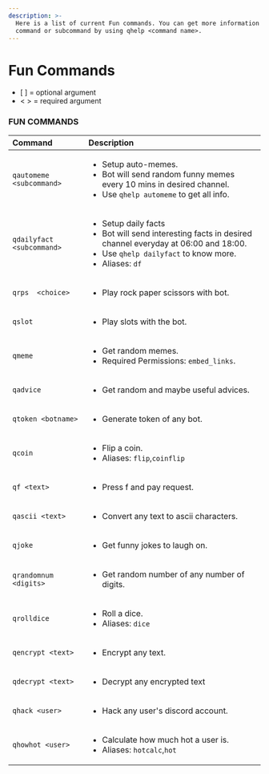 ```yaml
---
description: >-
  Here is a list of current Fun commands. You can get more information about a
  command or subcommand by using qhelp <command name>.
---
```


# Fun Commands

* \[ \] = optional argument
* &lt; &gt; = required argument

### FUN COMMANDS

<table>
  <thead>
    <tr>
      <th style="text-align:left">Command</th>
      <th style="text-align:left">Description</th>
    </tr>
  </thead>
  <tbody>
    <tr>
      <td style="text-align:left"><code>qautomeme &lt;subcommand&gt;</code>
      </td>
      <td style="text-align:left">
        <ul>
          <li>Setup auto-memes.</li>
          <li>Bot will send random funny memes every 10 mins in desired channel.</li>
          <li>Use <code>qhelp automeme</code> to get all info.</li>
        </ul>
      </td>
    </tr>
    <tr>
      <td style="text-align:left"><code>qdailyfact &lt;subcommand&gt;</code>
      </td>
      <td style="text-align:left">
        <ul>
          <li>Setup daily facts</li>
          <li>Bot will send interesting facts in desired channel everyday at 06:00 and
            18:00.</li>
          <li>Use <code>qhelp dailyfact</code> to know more.</li>
          <li>Aliases: <code>df</code>
          </li>
        </ul>
      </td>
    </tr>
    <tr>
      <td style="text-align:left"><code>qrps  &lt;choice&gt;</code>
      </td>
      <td style="text-align:left">
        <ul>
          <li>Play rock paper scissors with bot.</li>
        </ul>
      </td>
    </tr>
    <tr>
      <td style="text-align:left"><code>qslot</code>
      </td>
      <td style="text-align:left">
        <ul>
          <li>Play slots with the bot.</li>
        </ul>
      </td>
    </tr>
    <tr>
      <td style="text-align:left"><code>qmeme</code>
      </td>
      <td style="text-align:left">
        <ul>
          <li>Get random memes.</li>
          <li>Required Permissions: <code>embed_links</code>.</li>
        </ul>
      </td>
    </tr>
    <tr>
      <td style="text-align:left"><code>qadvice</code>
      </td>
      <td style="text-align:left">
        <ul>
          <li>Get random and maybe useful advices.</li>
        </ul>
      </td>
    </tr>
    <tr>
      <td style="text-align:left"><code>qtoken &lt;botname&gt;</code>
      </td>
      <td style="text-align:left">
        <ul>
          <li>Generate token of any bot.</li>
        </ul>
      </td>
    </tr>
    <tr>
      <td style="text-align:left"><code>qcoin</code>
      </td>
      <td style="text-align:left">
        <ul>
          <li>Flip a coin.</li>
          <li>Aliases: <code>flip</code>,<code>coinflip</code>
          </li>
        </ul>
      </td>
    </tr>
    <tr>
      <td style="text-align:left"><code>qf &lt;text&gt;</code>
      </td>
      <td style="text-align:left">
        <ul>
          <li>Press f and pay request.</li>
        </ul>
      </td>
    </tr>
    <tr>
      <td style="text-align:left"><code>qascii &lt;text&gt;</code>
      </td>
      <td style="text-align:left">
        <ul>
          <li>Convert any text to ascii characters.</li>
        </ul>
      </td>
    </tr>
    <tr>
      <td style="text-align:left"><code>qjoke</code>
      </td>
      <td style="text-align:left">
        <ul>
          <li>Get funny jokes to laugh on.</li>
        </ul>
      </td>
    </tr>
    <tr>
      <td style="text-align:left"><code>qrandomnum &lt;digits&gt;</code>
      </td>
      <td style="text-align:left">
        <ul>
          <li>Get random number of any number of digits.</li>
        </ul>
      </td>
    </tr>
    <tr>
      <td style="text-align:left"><code>qrolldice</code>
      </td>
      <td style="text-align:left">
        <ul>
          <li>Roll a dice.</li>
          <li>Aliases: <code>dice</code>
          </li>
        </ul>
      </td>
    </tr>
    <tr>
      <td style="text-align:left"><code>qencrypt &lt;text&gt;</code>
      </td>
      <td style="text-align:left">
        <ul>
          <li>Encrypt any text.</li>
        </ul>
      </td>
    </tr>
    <tr>
      <td style="text-align:left"><code>qdecrypt &lt;text&gt;</code>
      </td>
      <td style="text-align:left">
        <ul>
          <li>Decrypt any encrypted text</li>
        </ul>
      </td>
    </tr>
    <tr>
      <td style="text-align:left"><code>qhack &lt;user&gt;</code>
      </td>
      <td style="text-align:left">
        <ul>
          <li>Hack any user&apos;s discord account.</li>
        </ul>
      </td>
    </tr>
    <tr>
      <td style="text-align:left"><code>qhowhot &lt;user&gt;</code>
      </td>
      <td style="text-align:left">
        <ul>
          <li>Calculate how much hot a user is.</li>
          <li>Aliases: <code>hotcalc</code>,<code>hot</code>
          </li>
        </ul>
      </td>
    </tr>
  </tbody>
</table>

